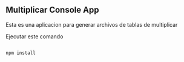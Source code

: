 

## Multiplicar Console App

Esta es una aplicacion para generar archivos de tablas de multiplicar

Ejecutar este comando


``````

npm install
``````